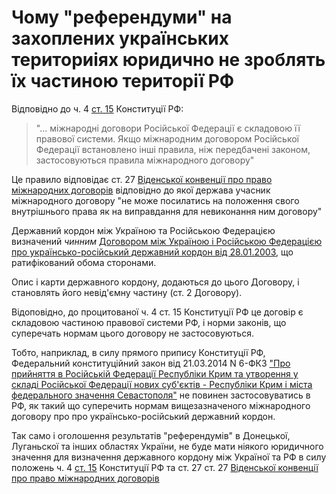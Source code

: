 
# Чому "референдуми" на захоплених українських териториіях юридично не зроблять їх частиною території РФ 

Відповідно до ч. 4 [ст. 15](http://www.consultant.ru/document/cons_doc_LAW_28399/54dd4e1f61e0b8fa47bff695f0c08b192a95f7a3/) Конституції РФ: 

> "... міжнародні договори Російської Федерації є складовою її правової системи. Якщо міжнародним договором Російської Федерації встановлено інші правила, ніж передбачені законом, застосовуються правила міжнародного договору"

Це правило відповідає ст. 27 [Віденської конвенції про право міжнародних договорів](https://zakon.rada.gov.ua/laws/show/995_118) відповідно до якої держава учасник міжнародного договору "не може посилатись на положення свого внутрішнього права як на виправдання для невиконання ним договору"

Державний кордон між Україною та Російською Федерацією визначений *чинним* [Договором між Україною і Російською Федерацією про українсько-російський державний кордон від 28.01.2003](https://zakon.rada.gov.ua/laws/show/643_157), що ратифікований обома сторонами. 

Опис і  карти  державного  кордону,  додаються  до цього Договору, і становлять його невід'ємну частину (ст. 2 Договору). 

Відоповідно, до процитованої ч. 4 ст. 15 Конституції РФ це договір є складовою частиною правової системи РФ, і норми законів, що суперечать нормам цього договору не застосовуються. 

Тобто, наприклад, в силу прямого припису Конституції РФ, Федеральний конституційний закон від 21.03.2014 N 6-ФКЗ ["Про прийняття в Російській Федерації Республіки Крим та утворення у складі Російської Федерації нових суб'єктів - Республіки Крим і міста федерального значення Севастополя"](http://www.consultant.ru/document/cons_doc_LAW_160618/) не повинен застосовуватись в РФ, як такий що суперечить нормам вищезазначеного міжнародного договору про про українсько-російський державний кордон. 

Так само і оголошення результатів "референдумів" в Донецької, Луганьскої та інших областях України, не буде мати ніякого юридичного значення для визначення державного кордону між Україної та РФ в силу положень ч. 4 [ст. 15](http://www.consultant.ru/document/cons_doc_LAW_28399/54dd4e1f61e0b8fa47bff695f0c08b192a95f7a3/) Конституції РФ та ст. 27 ст. 27 [Віденської конвенції про право міжнародних договорів](https://zakon.rada.gov.ua/laws/show/995_118) 

